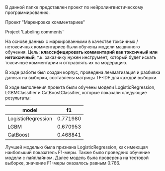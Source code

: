 В данной папке представлен проект по нейролингвистическому программированию.

Проект "Маркировка комментариев"

Project 'Labeling comments'

На основе данных с маркированными в качестве токсичных / нетоксичных комментариев были обучены модели машинного обучения. Цель: **классифицировать комментарий как токсичный или нетоксичный**, т.к. заказчику нужен инструмент, который будет искать токсичные комментарии и отправлять их на модерацию.

В ходе работы был cоздан корпус, проведена лемматизация и разбивка данных на выборки, составлены матрицы TF-IDF для каждой выборки.

В ходе выполнения проекта были обучены модели LogisticRegression, LGBMClassifier и CatBoostClassifier, которые показали следующие результаты:

|model|f1|
|----|----|
|LogisticRegression	|0.771980|
|LGBM	|0.670953|
|CatBoost	|0.468841|

Лучшей моделью была признана LogisticRegression, как имеющая наибольший показатель F1-меры. Также было проведено обучение модели с пайплайном. Далее модель была проверена на тестовой выборке, значение F1-меры оказалось равным 0.766. 


